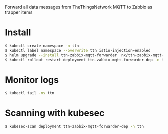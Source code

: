 Forward all data messages from TheThingsNetwork MQTT to Zabbix as trapper items

# Install 
```bash
$ kubectl create namespace -n ttn
$ kubectl label namespace --overwrite ttn istio-injection=enabled
$ helm upgrade --install ttn-zabbix-mqtt-forwarder  nx/ttn-zabbix-mqtt-forwarder -n ttn
$ kubectl rollout restart deployment ttn-zabbix-mqtt-forwarder-dep -n ttn
```

# Monitor logs
```bash
$ kubectl tail -ns ttn
```

# Scanning with kubesec
```bash
$ kubesec-scan deployment ttn-zabbix-mqtt-forwarder-dep -n ttn
```
